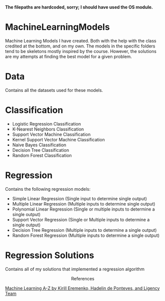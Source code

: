 **The filepaths are hardcoded, sorry; I should have used the OS module.**

# MachineLearningModels
Machine Learning Models I have created. Both with the help with the class credited at the bottom, and on my own. The models in the specific folders tend to be skeletons mostly inspired by the course. However, the solutions are my attempts at finding the best model for a given problem. 

# Data
Contains all the datasets used for these models.

# Classification
- Logistic Regression Classification
- K-Nearest Neighbors Classification
- Support Vector Machine Classification
- Kernel Support Vector Machine Classification
- Naive Bayes Classification
- Decision Tree Classification
- Random Forest Classification

# Regression
Contains the following regression models:
- Simple Linear Regression (Single input to determine single output)
- Multiple Linear Regression (Multiple inputs to determine single output)
- Polynomial Linear Regression (Single or multiple inputs to determine a single output)
- Support Vector Regression (Single or Multiple inputs to determine a single output)
- Decision Tree Regression (Multiple inputs to determine a single output)
- Random Forest Regression (Multiple inputs to determine a single output)

# Regression Solutions
Contains all of my solutions that implemented a regression algorithm


<p align=center>References</p>

[Machine Learning A-Z by Kirill Eremenko, Hadelin de Ponteves, and Ligency Team](https://www.udemy.com/course/machinelearning/learn/lecture/19596438?start=1#overview)
